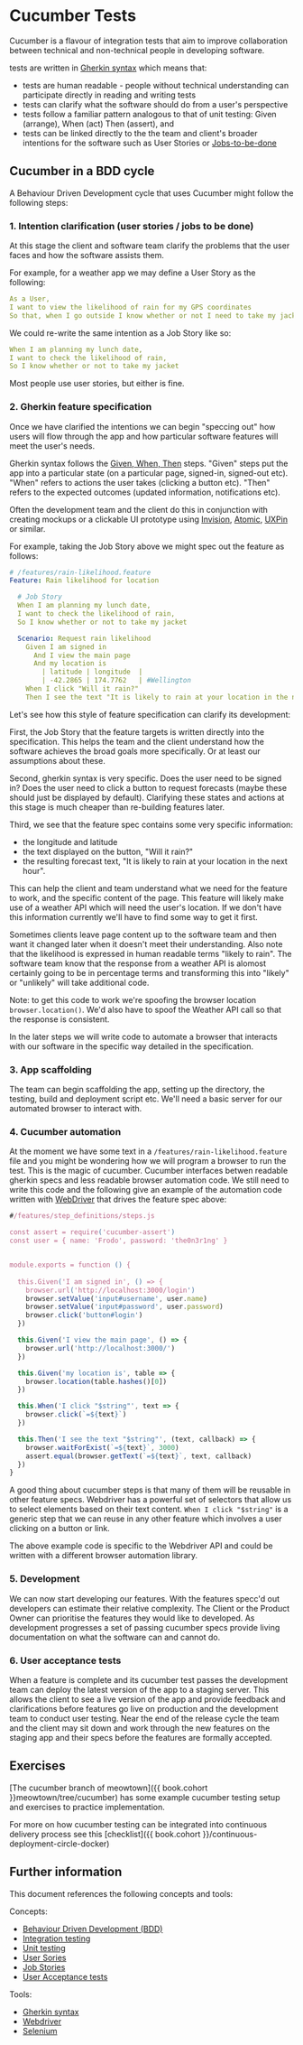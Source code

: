 # Cucumber Tests

Cucumber is a flavour of integration tests that aim to improve collaboration between technical and non-technical people in developing software. 

tests are written in [Gherkin syntax](https://cucumber.io/docs/reference) which means that:
  * tests are human readable - people without technical understanding can participate directly in reading and writing tests
  * tests can clarify what the software should do from a user's perspective
  * tests follow a familiar pattern analogous to that of unit testing:  Given (arrange), When (act) Then (assert), and 
  * tests can be linked directly to the the team and client's broader intentions for the software such as User Stories or [Jobs-to-be-done](https://blog.intercom.io/using-job-stories-design-features-ui-ux/)


## Cucumber in a BDD cycle

A Behaviour Driven Development cycle that uses Cucumber might follow the following steps:


### 1. Intention clarification (user stories / jobs to be done)

At this stage the client and software team clarify the problems that the user faces and how the software assists them. 

For example, for a weather app we may define a User Story as the following:

```yml
As a User,
I want to view the likelihood of rain for my GPS coordinates
So that, when I go outside I know whether or not I need to take my jacket

```

We could re-write the same intention as a Job Story like so:

```yml
When I am planning my lunch date, 
I want to check the likelihood of rain, 
So I know whether or not to take my jacket
```

Most people use user stories, but either is fine. 

### 2. Gherkin feature specification

Once we have clarified the intentions we can begin "speccing out" how users will flow through the app and how particular software features will meet the user's needs. 

Gherkin syntax follows the [Given, When, Then](https://github.com/cucumber/cucumber/wiki/Given-When-Then) steps. "Given" steps put the app into a particular state (on a particular page, signed-in, signed-out etc). "When" refers to actions the user takes (clicking a button etc). "Then" refers to the expected outcomes (updated information, notifications etc).

Often the development team and the client do this in conjunction with creating mockups or a clickable UI prototype using [Invision](https://www.invisionapp.com/), [Atomic](https://atomic.io/), [UXPin](https://www.uxpin.com/) or similar. 

For example, taking the Job Story above we might spec out the feature as follows:

```yml
# /features/rain-likelihood.feature
Feature: Rain likelihood for location

  # Job Story
  When I am planning my lunch date, 
  I want to check the likelihood of rain, 
  So I know whether or not to take my jacket

  Scenario: Request rain likelihood
    Given I am signed in
      And I view the main page
      And my location is
        | latitude | longitude  |
        | -42.2865 | 174.7762   | #Wellington
    When I click "Will it rain?"
    Then I see the text "It is likely to rain at your location in the next hour"
```

Let's see how this style of feature specification can clarify its development:

First, the Job Story that the feature targets is written directly into the specification. This helps the team and the client understand how the software achieves the broad goals more specifically. Or at least our assumptions about these.

Second, gherkin syntax is very specific. Does the user need to be signed in? Does the user need to click a button to request forecasts (maybe these should just be displayed by default). Clarifying these states and actions at this stage is much cheaper than re-building features later. 

Third, we see that the feature spec contains some very specific information:
 * the longitude and latitude
 * the text displayed on the button, "Will it rain?"
 * the resulting forecast text, "It is likely to rain at your location in the next hour".

This can help the client and team understand what we need for the feature to work, and the specific content of the page. This feature will likely make use of a weather API which will need the user's location. If we don't have this information currently we'll have to find some way to get it first. 

Sometimes clients leave page content up to the software team and then want it changed later when it doesn't meet their understanding. Also note that the likelihood is expressed in human readable terms "likely to rain". The software team know that the response from a weather API is alomost certainly going to be in percentage terms and transforming this into "likely" or "unlikely" will take additional code.

Note: to get this code to work we're spoofing the browser location `browser.location()`. We'd also have to spoof the Weather API call so that the response is consistent.  

In the later steps we will write code to automate a browser that interacts with our software in the specific way detailed in the specification.

### 3. App scaffolding

The team can begin scaffolding the app, setting up the directory, the testing, build and deployment script etc. We'll need a basic server for our automated browser to interact with.  

### 4. Cucumber automation

At the moment we have some text in a `/features/rain-likelihood.feature` file and you might be wondering how we will program a browser to run the test. This is the magic of cucumber. Cucumber interfaces betwen readable gherkin specs and less readable browser automation code. We still need to write this code and the following give an example of the automation code written with [WebDriver](http://webdriver.io/) that drives the feature spec above:

```js
#/features/step_definitions/steps.js

const assert = require('cucumber-assert')
const user = { name: 'Frodo', password: 'the0n3r1ng' }


module.exports = function () {
  
  this.Given('I am signed in', () => {
    browser.url('http://localhost:3000/login')
    browser.setValue('input#username', user.name)
    browser.setValue('input#password', user.password)
    browser.click('button#login')
  })

  this.Given('I view the main page', () => {
    browser.url('http://localhost:3000/')
  })

  this.Given('my location is', table => {
    browser.location(table.hashes()[0])
  })

  this.When('I click "$string"', text => {
    browser.click(`=${text}`)
  })

  this.Then('I see the text "$string"', (text, callback) => {
    browser.waitForExist(`=${text}`, 3000)
    assert.equal(browser.getText(`=${text}`, text, callback)
  })
}
```

A good thing about cucumber steps is that many of them will be reusable in other feature specs. Webdriver has a powerful set of selectors that allow us to select elements based on their text content.  `When I click "$string"` is a generic step that we can reuse in any other feature which involves a user clicking on a button or link.

The above  example code is specific to the Webdriver API and could be written with a different browser automation library.

### 5. Development

We can now start developing our features. With the features specc'd out developers can estimate their relative complexity. The Client or the Product Owner can prioritise the features they would like to developed. As development progresses a set of passing cucumber specs provide living documentation on what the software can and cannot do. 

### 6. User acceptance tests

When a feature is complete and its cucumber test passes the development team can deploy the latest version of the app to a staging server. This allows the client to see a live version of the app and provide feedback and clarifications before features go live on production and the development team to conduct user testing. Near the end of the release cycle the team and the client may sit down and work through the new features on the staging app and their specs before the features are formally accepted. 

## Exercises

[The cucumber branch of meowtown]({{ book.cohort }}meowtown/tree/cucumber) has some example cucumber testing setup and exercises to practice implementation.

For more on how cucumber testing can be integrated into continuous delivery process see this [checklist]({{ book.cohort }}/continuous-deployment-circle-docker) 

## Further information
This document references the following concepts and tools:

Concepts:

  * [Behaviour Driven Development (BDD)](https://en.wikipedia.org/wiki/Behavior-driven_development)
  * [Integration testing](/integration-testing.md)
  * [Unit testing](https://en.wikipedia.org/wiki/Unit_testing)
  * [User Sories](https://www.mountaingoatsoftware.com/agile/user-stories)
  * [Job Stories](https://jtbd.info/replacing-the-user-story-with-the-job-story-af7cdee10c27#.g9p9ceubs)
  * [User Acceptance tests](http://www.tutorialspoint.com/software_testing_dictionary/use_acceptance_testing.htm)
  
  
Tools: 
  
  * [Gherkin syntax](https://github.com/cucumber/cucumber/wiki/Gherkin)
  * [Webdriver](http://webdriver.io/)
  * [Selenium](http://www.seleniumhq.org/)


